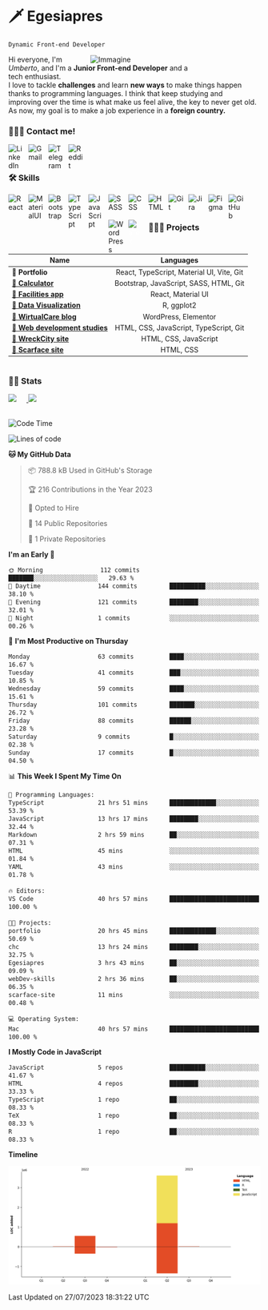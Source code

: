 # 🗡️ Egesiapres

`Dynamic Front-end Developer`

<img src="https://cdn.dribbble.com/users/1201592/screenshots/9078494/media/422a760a51cef7de2fa3db9daf697853.gif" alt="Immagine" width="340px" align="right" />

Hi everyone, I'm _Umberto_, and I'm a **Junior Front-end Developer** and a<br>tech enthusiast.<br> I love to tackle **challenges** and learn **new ways** to make things happen<br>thanks to programming languages. I think that keep studying and<br>improving over the time is what make us feel alive, the key to never get old.<br>As now, my goal is to make a job experience in a **foreign country.**

<!-- cosa sto facendo ora -->

<!-- If you like my profile, don't forget to hit the ⭐️ button -->

### 💁🏼‍♂️ Contact me!

<a href="https://www.linkedin.com/in/umberto-pasinetti/?locale=en_US" target="_blank"><img align='left' alt='LinkedIn' width='30px' src="https://cdn.jsdelivr.net/gh/devicons/devicon/icons/linkedin/linkedin-original.svg" style='padding-right: 10px;'/></a>
<a href="https://mail.google.com/mail/u/0/?fs=1&tf=cm&source=mailto&to=pasinetti96@gmail.com" target="_blank"><img align='left' alt='Gmail' width='30px' src="https://img.icons8.com/color/96/gmail-new.png" style='margin-right: 10px'/></a>
<a href="https://telegram.me/Egesiapres" target="_blank"><img align='left' alt='Telegram' width='30px' src="https://img.icons8.com/color/96/telegram-app--v1.png" style='margin-right: 10px'/></a>
<a href="https://www.reddit.com/user/Egesiapres" target="_blank"><img align='left' alt='Reddit' width='30px' src="https://img.icons8.com/external-tal-revivo-color-tal-revivo/96/external-reddit-gives-you-the-best-of-the-internet-in-one-place-logo-color-tal-revivo.png" style='margin-right: 10px'/></a>
<br />

#

### 🛠️ Skills

<img align="left" alt="React" width="30px" style="padding-right:10px;" src="https://cdn.jsdelivr.net/gh/devicons/devicon/icons/react/react-original.svg" />
<img align="left" alt="MaterialUI" width="30px" style="padding-right:10px;" src="https://cdn.jsdelivr.net/gh/devicons/devicon/icons/materialui/materialui-plain.svg" />
<img align="left" alt="Bootstrap" width="30px" style="padding-right:10px;" src="https://cdn.jsdelivr.net/gh/devicons/devicon/icons/bootstrap/bootstrap-original.svg" />
<img align="left" alt="TypeScript" width="30px" style="padding-right:10px;" src="https://cdn.jsdelivr.net/gh/devicons/devicon/icons/typescript/typescript-plain.svg" />        
<img align="left" alt="JavaScript" width="30px" style="padding-right:10px;" src="https://cdn.jsdelivr.net/gh/devicons/devicon/icons/javascript/javascript-plain.svg" />
<img align="left" alt="SASS" width="30px" style="padding-right:10px;" src="https://cdn.jsdelivr.net/gh/devicons/devicon/icons/sass/sass-original.svg" />
<img align="left" alt="CSS" width="30px" style="padding-right:10px;" src="https://cdn.jsdelivr.net/gh/devicons/devicon/icons/css3/css3-plain.svg" />
<img align="left" alt="HTML" width="30px" style="padding-right:10px;" src="https://cdn.jsdelivr.net/gh/devicons/devicon/icons/html5/html5-plain.svg" />
<img align="left" alt="Git" width="30px" style="padding-right:10px;" src="https://cdn.jsdelivr.net/gh/devicons/devicon/icons/git/git-original.svg" />
<img align="left" alt="Jira" width="30px" style="padding-right:10px;" src="https://cdn.jsdelivr.net/gh/devicons/devicon/icons/jira/jira-original.svg" />
<img align="left" alt="Figma" width="30px" style="padding-right:10px;" src="https://cdn.jsdelivr.net/gh/devicons/devicon/icons/figma/figma-original.svg" />
<img align="left" alt="GitHub" width="30px" style="padding-right:10px;" src="https://cdn.jsdelivr.net/gh/devicons/devicon/icons/github/github-original.svg" />
<img align="left" alt="WordPress" width="30px" style="padding-right:10px;" src="https://cdn.jsdelivr.net/gh/devicons/devicon/icons/wordpress/wordpress-plain.svg" />
<img align="left" alt="LaTex" width="30px" style="padding-right:10px; color: #ffffff" src="https://cdn.jsdelivr.net/gh/devicons/devicon/icons/latex/latex-original.svg" />
<br />

#

### 👨🏼‍🏭 Projects

| Name                                                                          |                 Languages                 |
| ----------------------------------------------------------------------------- | :---------------------------------------: |
| **🔗 Portfolio**        | React, TypeScript, Material UI, Vite, Git |
| [**🔗 Calculator**](https://github.com/Egesiapres/bootstrap-calculator)       |  Bootstrap, JavaScript, SASS, HTML, Git   |
| [**🔗 Facilities app**](https://github.com/Egesiapres/facilities-app)         |            React, Material UI             |
| [**🔗 Data Visualization**](https://github.com/Egesiapres/dataViz)            |                R, ggplot2                 |
| [**🔗 WirtualCare blog**](https://github.com/Egesiapres/wirtualCare-blog)     |           WordPress, Elementor            |
| [**🔗 Web development studies**](https://github.com/Egesiapres/webDev-skills) |  HTML, CSS, JavaScript, TypeScript, Git   |
| [**🔗 WreckCity site**](https://github.com/Egesiapres/wreckCity-site)         |           HTML, CSS, JavaScript           |
| [**🔗 Scarface site**](https://github.com/Egesiapres/scarface-site)           |                 HTML, CSS                 |

#

### 🕵🏼 Stats

<a href="https://github.com/Egesiapres">
  <img height="180px" src="https://github-readme-stats.vercel.app/api?username=Egesiapres&show_icons=true&theme=tokyonight" style="margin-right: 20px" />
</a>
<a href="https://github.com/Egesiapres">
  <img height="180px" src="https://github-readme-stats.vercel.app/api/top-langs/?username=Egesiapres&layout=compact&theme=tokyonight&langs_count=10&hide=r,php&card_width=375">
</a>
<br />
<br />

<!--START_SECTION:waka-->
![Code Time](http://img.shields.io/badge/Code%20Time-46%20hrs%2036%20mins-blue)

![Lines of code](https://img.shields.io/badge/From%20Hello%20World%20I%27ve%20Written-4.2%20million%20lines%20of%20code-blue)

**🐱 My GitHub Data** 

> 📦 788.8 kB Used in GitHub's Storage 
 > 
> 🏆 216 Contributions in the Year 2023
 > 
> 💼 Opted to Hire
 > 
> 📜 14 Public Repositories 
 > 
> 🔑 1 Private Repositories 
 > 
**I'm an Early 🐤** 

```text
🌞 Morning                112 commits         ███████░░░░░░░░░░░░░░░░░░   29.63 % 
🌆 Daytime                144 commits         ██████████░░░░░░░░░░░░░░░   38.10 % 
🌃 Evening                121 commits         ████████░░░░░░░░░░░░░░░░░   32.01 % 
🌙 Night                  1 commits           ░░░░░░░░░░░░░░░░░░░░░░░░░   00.26 % 
```
📅 **I'm Most Productive on Thursday** 

```text
Monday                   63 commits          ████░░░░░░░░░░░░░░░░░░░░░   16.67 % 
Tuesday                  41 commits          ███░░░░░░░░░░░░░░░░░░░░░░   10.85 % 
Wednesday                59 commits          ████░░░░░░░░░░░░░░░░░░░░░   15.61 % 
Thursday                 101 commits         ███████░░░░░░░░░░░░░░░░░░   26.72 % 
Friday                   88 commits          ██████░░░░░░░░░░░░░░░░░░░   23.28 % 
Saturday                 9 commits           █░░░░░░░░░░░░░░░░░░░░░░░░   02.38 % 
Sunday                   17 commits          █░░░░░░░░░░░░░░░░░░░░░░░░   04.50 % 
```


📊 **This Week I Spent My Time On** 

```text
💬 Programming Languages: 
TypeScript               21 hrs 51 mins      █████████████░░░░░░░░░░░░   53.39 % 
JavaScript               13 hrs 17 mins      ████████░░░░░░░░░░░░░░░░░   32.44 % 
Markdown                 2 hrs 59 mins       ██░░░░░░░░░░░░░░░░░░░░░░░   07.31 % 
HTML                     45 mins             ░░░░░░░░░░░░░░░░░░░░░░░░░   01.84 % 
YAML                     43 mins             ░░░░░░░░░░░░░░░░░░░░░░░░░   01.78 % 

🔥 Editors: 
VS Code                  40 hrs 57 mins      █████████████████████████   100.00 % 

🐱‍💻 Projects: 
portfolio                20 hrs 45 mins      █████████████░░░░░░░░░░░░   50.69 % 
chc                      13 hrs 24 mins      ████████░░░░░░░░░░░░░░░░░   32.75 % 
Egesiapres               3 hrs 43 mins       ██░░░░░░░░░░░░░░░░░░░░░░░   09.09 % 
webDev-skills            2 hrs 36 mins       ██░░░░░░░░░░░░░░░░░░░░░░░   06.35 % 
scarface-site            11 mins             ░░░░░░░░░░░░░░░░░░░░░░░░░   00.48 % 

💻 Operating System: 
Mac                      40 hrs 57 mins      █████████████████████████   100.00 % 
```

**I Mostly Code in JavaScript** 

```text
JavaScript               5 repos             ██████████░░░░░░░░░░░░░░░   41.67 % 
HTML                     4 repos             ████████░░░░░░░░░░░░░░░░░   33.33 % 
TypeScript               1 repo              ██░░░░░░░░░░░░░░░░░░░░░░░   08.33 % 
TeX                      1 repo              ██░░░░░░░░░░░░░░░░░░░░░░░   08.33 % 
R                        1 repo              ██░░░░░░░░░░░░░░░░░░░░░░░   08.33 % 
```



**Timeline**

![Lines of Code chart](https://raw.githubusercontent.com/Egesiapres/Egesiapres/master/assets/bar_graph.png)


 Last Updated on 27/07/2023 18:31:22 UTC
<!--END_SECTION:waka-->
